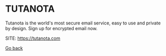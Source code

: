 # TUTANOTA
 
 Tutanota is the world's most secure email service, easy to
 use and private by design. Sign up for encrypted email now.
 
 SITE: https://tutanota.com

 [Go back](https://portable-linux-apps.github.io/apps.html)
